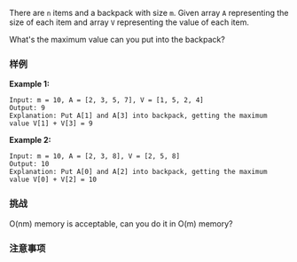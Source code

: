 <div class="problem-modal-description problem-description-markdown light"><div class="problem-modal-description-main"><div class="rendered-markdown markdown-body sample-markdown "><p>There are <code>n</code> items and a backpack with size <code>m</code>. Given array <code>A</code> representing the size of each item and array <code>V</code> representing the value of each item.</p>
<p>What's the maximum value can you put into the backpack?</p>
</div></div><div class="problem-modal-description-example"><h3><span>样例</span></h3><div class="rendered-markdown markdown-body sample-markdown "><p><strong>Example 1:</strong></p>
<pre><code>Input: m = 10, A = [2, 3, 5, 7], V = [1, 5, 2, 4]
Output: 9
Explanation: Put A[1] and A[3] into backpack, getting the maximum value V[1] + V[3] = 9 
</code></pre>
<p><strong>Example 2:</strong></p>
<pre><code>Input: m = 10, A = [2, 3, 8], V = [2, 5, 8]
Output: 10
Explanation: Put A[0] and A[2] into backpack, getting the maximum value V[0] + V[2] = 10 
</code></pre>
</div></div><div class="problem-modal-description-challenge"><h3><span>挑战</span></h3><div class="rendered-markdown markdown-body sample-markdown "><p>O(nm) memory is acceptable, can you do it in O(m) memory?</p>
</div></div><div class="problem-modal-description-notice"><h3><span>注意事项</span></h3><div class="rendered-markdown markdown-body sample-markdown "></div></div></div>